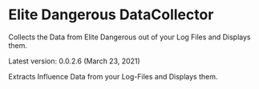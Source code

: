 # Elite Dangerous DataCollector
Collects the Data from Elite Dangerous out of your Log Files and Displays them.

Latest version: 0.0.2.6 (March 23, 2021)

Extracts Influence Data from your Log-Files and Displays them.

